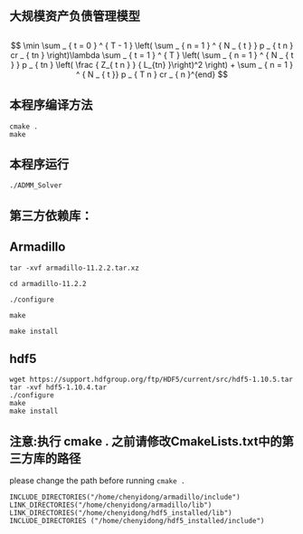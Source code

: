 ## 大规模资产负债管理模型
 ##

$$
\min \sum _ { t = 0 } ^ { T - 1 } \left( \sum _ { n = 1 } ^ { N _ { t } } p _ { t n } cr _ { tn } \right)\lambda \sum _ { t = 1 } ^ { T } \left( \sum _ { n = 1 } ^ { N _ { t } } p _ { tn } \left( \frac { Z_{ t n } } { L_{tn} }\right)^2 \right) + \sum _ { n = 1 } ^ { N _ { t }} p _ { T n } cr _ {  n }^{end}
$$

## 本程序编译方法 ##

    cmake .
    make

## 本程序运行 ##

    ./ADMM_Solver




## 第三方依赖库： ##

## Armadillo   ##

 


	tar -xvf armadillo-11.2.2.tar.xz
	
	cd armadillo-11.2.2
	
	./configure
	
	make
	
	make install

## hdf5 ##

    wget https://support.hdfgroup.org/ftp/HDF5/current/src/hdf5-1.10.5.tar
    tar -xvf hdf5-1.10.4.tar
    ./configure
    make
    make install 	 



## 注意:执行 cmake .  之前请修改CmakeLists.txt中的第三方库的路径 ##

please change the path before running `cmake .`


	INCLUDE_DIRECTORIES("/home/chenyidong/armadillo/include")	
	LINK_DIRECTORIES("/home/chenyidong/armadillo/lib")	
	LINK_DIRECTORIES("/home/chenyidong/hdf5_installed/lib")	
	INCLUDE_DIRECTORIES ("/home/chenyidong/hdf5_installed/include")



